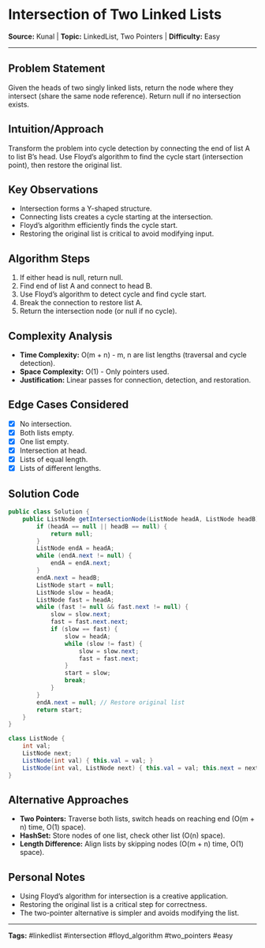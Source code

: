 # Intersection of Two Linked Lists

**Source:** Kunal | **Topic:** LinkedList, Two Pointers | **Difficulty:** Easy

---

## Problem Statement
Given the heads of two singly linked lists, return the node where they intersect (share the same node reference). Return null if no intersection exists.

## Intuition/Approach
Transform the problem into cycle detection by connecting the end of list A to list B’s head. Use Floyd’s algorithm to find the cycle start (intersection point), then restore the original list.

## Key Observations
- Intersection forms a Y-shaped structure.
- Connecting lists creates a cycle starting at the intersection.
- Floyd’s algorithm efficiently finds the cycle start.
- Restoring the original list is critical to avoid modifying input.

## Algorithm Steps
1. If either head is null, return null.
2. Find end of list A and connect to head B.
3. Use Floyd’s algorithm to detect cycle and find cycle start.
4. Break the connection to restore list A.
5. Return the intersection node (or null if no cycle).

## Complexity Analysis
- **Time Complexity:** O(m + n) - m, n are list lengths (traversal and cycle detection).
- **Space Complexity:** O(1) - Only pointers used.
- **Justification:** Linear passes for connection, detection, and restoration.

## Edge Cases Considered
- [x] No intersection.
- [x] Both lists empty.
- [x] One list empty.
- [x] Intersection at head.
- [x] Lists of equal length.
- [x] Lists of different lengths.

## Solution Code
```java
public class Solution {
    public ListNode getIntersectionNode(ListNode headA, ListNode headB) {
        if (headA == null || headB == null) {
            return null;
        }
        ListNode endA = headA;
        while (endA.next != null) {
            endA = endA.next;
        }
        endA.next = headB;
        ListNode start = null;
        ListNode slow = headA;
        ListNode fast = headA;
        while (fast != null && fast.next != null) {
            slow = slow.next;
            fast = fast.next.next;
            if (slow == fast) {
                slow = headA;
                while (slow != fast) {
                    slow = slow.next;
                    fast = fast.next;
                }
                start = slow;
                break;
            }
        }
        endA.next = null; // Restore original list
        return start;
    }
}

class ListNode {
    int val;
    ListNode next;
    ListNode(int val) { this.val = val; }
    ListNode(int val, ListNode next) { this.val = val; this.next = next; }
}
```

## Alternative Approaches
- **Two Pointers:** Traverse both lists, switch heads on reaching end (O(m + n) time, O(1) space).
- **HashSet:** Store nodes of one list, check other list (O(n) space).
- **Length Difference:** Align lists by skipping nodes (O(m + n) time, O(1) space).

## Personal Notes
- Using Floyd’s algorithm for intersection is a creative application.
- Restoring the original list is a critical step for correctness.
- The two-pointer alternative is simpler and avoids modifying the list.

---
**Tags:** #linkedlist #intersection #floyd_algorithm #two_pointers #easy